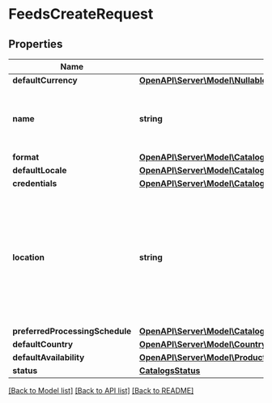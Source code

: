 # FeedsCreateRequest

## Properties
Name | Type | Description | Notes
------------ | ------------- | ------------- | -------------
**defaultCurrency** | [**OpenAPI\Server\Model\NullableCurrency**](NullableCurrency.md) |  | [optional] 
**name** | **string** | A human-friendly name associated to a given feed. | 
**format** | [**OpenAPI\Server\Model\CatalogsFormat**](CatalogsFormat.md) |  | 
**defaultLocale** | [**OpenAPI\Server\Model\CatalogsFeedsCreateRequestDefaultLocale**](CatalogsFeedsCreateRequestDefaultLocale.md) |  | [optional] 
**credentials** | [**OpenAPI\Server\Model\CatalogsFeedCredentials**](CatalogsFeedCredentials.md) |  | [optional] 
**location** | **string** | The URL where a feed is available for download. This URL is what Pinterest will use to download a feed for processing. | 
**preferredProcessingSchedule** | [**OpenAPI\Server\Model\CatalogsFeedProcessingSchedule**](CatalogsFeedProcessingSchedule.md) |  | [optional] 
**defaultCountry** | [**OpenAPI\Server\Model\Country**](Country.md) |  | [optional] 
**defaultAvailability** | [**OpenAPI\Server\Model\ProductAvailabilityType**](ProductAvailabilityType.md) |  | [optional] 
**status** | [**CatalogsStatus**](CatalogsStatus.md) |  | [optional] 

[[Back to Model list]](../README.md#documentation-for-models) [[Back to API list]](../README.md#documentation-for-api-endpoints) [[Back to README]](../README.md)


